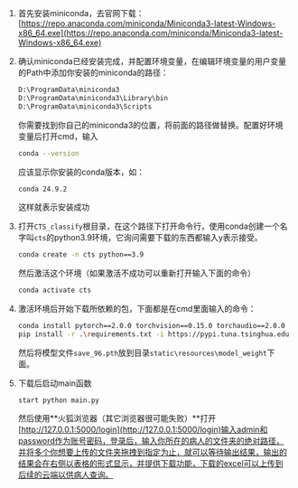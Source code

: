 1. 首先安装miniconda，去官网下载：[https://repo.anaconda.com/miniconda/Miniconda3-latest-Windows-x86_64.exe](https://repo.anaconda.com/miniconda/Miniconda3-latest-Windows-x86_64.exe)

2. 确认miniconda已经安装完成，并配置环境变量，在编辑环境变量的用户变量的Path中添加你安装的miniconda的路径：

   ```bash
   D:\ProgramData\miniconda3
   D:\ProgramData\miniconda3\Library\bin
   D:\ProgramData\miniconda3\Scripts
   ```

   你需要找到你自己的miniconda3的位置，将前面的路径做替换。配置好环境变量后打开cmd，输入

   ```bash
   conda --version
   ```

   应该显示你安装的conda版本，如：

   ```bash
   conda 24.9.2
   ```

   这样就表示安装成功

3. 打开`CTS_classify`根目录，在这个路径下打开命令行，使用conda创建一个名字叫`cts`的python3.9环境，它询问需要下载的东西都输入y表示接受。

   ```bash
   conda create -n cts python==3.9
   ```

   然后激活这个环境（如果激活不成功可以重新打开输入下面的命令）

   ```bash
   conda activate cts
   ```

4. 激活环境后开始下载所依赖的包，下面都是在cmd里面输入的命令：

   ```bash
   conda install pytorch==2.0.0 torchvision==0.15.0 torchaudio==2.0.0 pytorch-cuda=11.7 -c pytorch -c nvidia
   pip install -r .\requirements.txt -i https://pypi.tuna.tsinghua.edu.cn/simple
   ```

   然后将模型文件`save_96.pth`放到目录`static\resources\model_weight`下面。

5. 下载后启动main函数

   ```
   start python main.py
   ```

   然后使用**火狐浏览器（其它浏览器很可能失败）**打开[http://127.0.0.1:5000/login](http://127.0.0.1:5000/login)输入admin和password作为账号密码，登录后，输入你所在的病人的文件夹的绝对路径，并将多个你想要上传的文件夹拖拽到指定为止，就可以等待输出结果，输出的结果会在右侧以表格的形式显示，并提供下载功能，下载的excel可以上传到后续的云端以供病人查询。